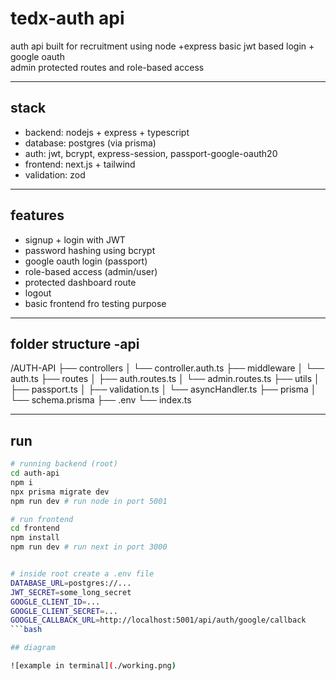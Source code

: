 # tedx-auth api 

auth api built for recruitment using node +express
basic jwt based login + google oauth  
admin protected routes and role-based access

---

## stack

- backend: nodejs + express + typescript  
- database: postgres (via prisma)  
- auth: jwt, bcrypt, express-session, passport-google-oauth20  
- frontend: next.js + tailwind  
- validation: zod

---

## features

- signup + login with JWT
- password hashing using bcrypt
- google oauth login (passport)
- role-based access (admin/user)
- protected dashboard route
- logout
- basic frontend fro testing purpose 

---

## folder structure -api

/AUTH-API
├── controllers
│ └── controller.auth.ts
├── middleware
│ └── auth.ts
├── routes
│ ├── auth.routes.ts
│ └── admin.routes.ts
├── utils
│ ├── passport.ts
│ ├── validation.ts
│ └── asyncHandler.ts
├── prisma
│ └── schema.prisma
├── .env
└── index.ts


---

##  run

```bash
# running backend (root)
cd auth-api
npm i
npx prisma migrate dev
npm run dev # run node in port 5001

# run frontend 
cd frontend
npm install
npm run dev # run next in port 3000


# inside root create a .env file 
DATABASE_URL=postgres://...
JWT_SECRET=some_long_secret
GOOGLE_CLIENT_ID=...
GOOGLE_CLIENT_SECRET=...
GOOGLE_CALLBACK_URL=http://localhost:5001/api/auth/google/callback
```bash

## diagram

![example in terminal](./working.png)